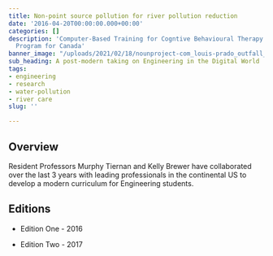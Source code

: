 ```yaml
---
title: Non-point source pollution for river pollution reduction
date: '2016-04-20T00:00:00.000+00:00'
categories: []
description: 'Computer-Based Training for Cogntive Behavioural Therapy: An Addictions
  Program for Canada'
banner_image: "/uploads/2021/02/18/nounproject-com_louis-prado_outfall_25099.png"
sub_heading: A post-modern taking on Engineering in the Digital World
tags:
- engineering
- research
- water-pollution
- river care
slug: ''

---
```

## Overview

Resident Professors Murphy Tiernan and Kelly Brewer have collaborated over the last 3 years with leading professionals in the continental US to develop a modern curriculum for Engineering students.

## Editions

* Edition One - 2016

* Edition Two - 2017